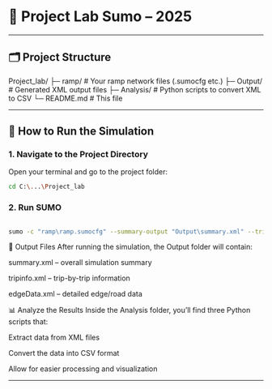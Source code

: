 # 🚗 Project Lab Sumo – 2025
---

## 🗂 Project Structure

Project_lab/
├─ ramp/ # Your ramp network files (.sumocfg etc.)
├─ Output/ # Generated XML output files
├─ Analysis/ # Python scripts to convert XML to CSV
└─ README.md # This file

---

## 🚀 How to Run the Simulation

### 1. Navigate to the Project Directory
Open your terminal and go to the project folder:

```bash
cd C:\...\Project_lab
```
### 2. Run SUMO

```bash

sumo -c "ramp\ramp.sumocfg" --summary-output "Output\summary.xml" --tripinfo-output "Output\tripinfo.xml" --edgedata-output "Output\edgeData.xml"
```

📂 Output Files
After running the simulation, the Output folder will contain:

summary.xml – overall simulation summary

tripinfo.xml – trip-by-trip information

edgeData.xml – detailed edge/road data

📊 Analyze the Results
Inside the Analysis folder, you’ll find three Python scripts that:

Extract data from XML files

Convert the data into CSV format

Allow for easier processing and visualization

---

